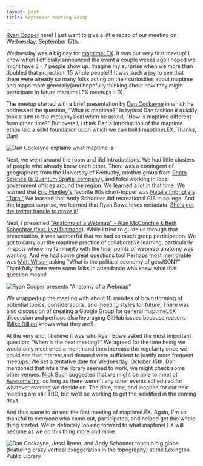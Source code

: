 ```yaml
---
layout: post
title: September Meeting Recap
---
```

[Ryan Cooper](https://twitter.com/rmcooper4) here! I just want to give a little recap of our meeting on Wednesday, September 17th.  

Wednesday was a big day for [maptimeLEX](https://twitter.com/maptimelex). It was our very first meetup! I know when I officially announced the event a couple weeks ago I hoped we might have 5 - 7 people show up. Imagine my surprise when we more than doubled that projection! 15 whole people!!! It was such a joy to see that there were already so many folks acting on their curiosities about maptime and maps more generally(and hopefully thinking about how they might participate in future maptimeLEX meetups :-D). 

The meetup started with a brief presentation by [Dan Cockayne](https://twitter.com/insistondoubt) in which he addressed the question, "What is maptime?" In typical Dan fashion it quickly took a turn to the metaphysical when he asked, "How is maptime different from other time?" But overall, I think Dan's introduction of the maptime ethos laid a solid foundation upon which we can build maptimeLEX. Thanks, Dan!

![Dan Cockayne explains what maptime is](http://maptime.github.io/lexington/img/maptimelex_20140917_cockayne-pres.JPG)

Next, we went around the room and did introductions. We had little clusters of people who already knew each other. There was a contingent of geographers from the University of Kentucky, another group from [Photo Science (a Quantum Spatial company)](http://www.photoscience.com/), and folks working in local government offices around the region.  We learned a lot in that time. We learned that [Eric Huntley's](https://twitter.com/ericmhuntley) favorite 90s chart-topper was [Natalie Imbriglia's "Torn."](https://www.youtube.com/watch?v=VV1XWJN3nJo) We learned that Andy Schooner did recreational GIS in college. And the biggest surprise, we learned that Ryan Bowe loves metadata. [She's got the twitter handle to prove it!](https://twitter.com/geometadata)

Next, I presented ["Anatomy of a Webmap" - Alan McConchie &amp; Beth Schechter (feat. Lyzi Diamond)](http://maptimelex.github.io/anatomy-of-a-webmap "Anatomy of a Webmap - maptimeLEX edition"). While I tried to guide us through that presentation, it was wonderful that we had so much group participation. We got to carry out the maptime practice of collaborative learning, particularly in spots where my familiarity with the finer points of webmap anatomy was wanting. And we had some great questions too! Perhaps most memorable was [Matt Wilson](https://twitter.com/wilsonism) asking "What is the political economy of geoJSON?" Thankfully there were some folks in attendance who knew what that question meant!

![Ryan Cooper presents "Anatomy of a Webmap"](http://maptime.github.io/lexington/img/maptimelex_20140917_cooper-anatomy.jpg)

We wrapped up the meeting with about 10 minutes of brainstorming of potential topics, considerations, and meeting styles for future. There was also discussion of creating a Google Group for general maptimeLEX discussion and perhaps also leveraging GitHub issues because reasons ([Mike Dillion](https://twitter.com/mikedillion) knows what they are!).

At the very end, I believe it was who Ryan Bowe asked the most important question: "When is the next meeting?" We agreed for the time being we would only meet once a month and then increase the regularity once we could see that interest and demand were sufficient to justify more frequent meetups. We set a tentative date for Wednesday, October 15th. Dan mentioned that while the library seemed to work, we might check some other venues. [Nick Such](https://twitter.com/aerosuch) suggested that we might be able to meet at [Awesome Inc](http://www.awesomeincu.com/ "Awesome Inc"). so long as there weren't any other events scheduled for whatever evening we decide on. The date, time, and location for our next meeting are still TBD, but we'll be working to get the solidified in the coming days.

And thus came to an end the first meeting of maptimeLEX. Again, I'm so thankful to everyone who came out, participated, and helped get this whole thing started. We're definitely looking forward to what maptimeLEX will become as we do this thing more and more.

![Dan Cockayne, Jessi Breen, and Andy Schooner touch a big globe (featuring crazy vertical exaggeration in the topography) at the Lexington Public Library](http://maptime.github.io/lexington/img/maptimelex_20140917_globehuggers.jpg)
